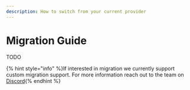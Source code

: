 ```yaml
---
description: How to switch from your current provider
---
```


# Migration Guide

TODO

{% hint style="info" %}If interested in migration we currently support custom migration support. For more information reach out to the team on [Discord](https://discord.gg/rollupid){% endhint %}

